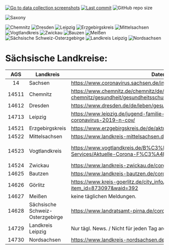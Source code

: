 [![Go to data collection screenshots](https://img.shields.io/badge/corona-data-yellow)](https://github.com/DrakeRubicon/corona-screenshots-2020)
[![Last commit](https://img.shields.io/github/last-commit/DrakeRubicon/corona-screenshots-2020)](https://github.com/DrakeRubicon/corona-screenshots-2022/commits/main)
![GitHub repo size](https://img.shields.io/github/repo-size/DrakeRubicon/corona-screenshots-2020?label=Size)

![Saxony](https://img.shields.io/badge/Saxony-14-brightgreen)

![Chemnitz](https://img.shields.io/badge/Chemnitz-14711-blue)
![Dresden](https://img.shields.io/badge/Dresden-14712-blue)
![Leipzig](https://img.shields.io/badge/Leipzig-14713-blue)
![Erzgebirgskreis](https://img.shields.io/badge/Erzgebirgskreis-14521-blue)
![Mittelsachsen](https://img.shields.io/badge/Mittelsachsen-14522-blue)
![Vogtlandkreis](https://img.shields.io/badge/Vogtlandkreis-14523-blue)
![Zwickau](https://img.shields.io/badge/Zwickau-14524-blue)
![Bauzen](https://img.shields.io/badge/Bauzen-14626-blue)
![Meißen](https://img.shields.io/badge/Meißen-14627-blue)
![Sächsische Schweiz-Osterzgebirge](https://img.shields.io/badge/Sächsische_Schweiz–Osterzgebirge-14628-blue)
![Landkreis Leipzig](https://img.shields.io/badge/Landkreis_Leipzig-14729-blue)
![Nordsachsen](https://img.shields.io/badge/Nordsachsen-14730-blue)

# Sächsische Landkreise:

| AGS   | Landkreis                         | Datenübersicht                                                                                                       | (Corona) Newscycle/Bekanntmachungen                                                                                                                                                                  |
|:-----:|-----------------------------------|----------------------------------------------------------------------------------------------------------------------|--------------------------------------------------------------------------------------------------------------------------------------------------------------------------------------------------------|
| 14    | Sachsen                           | <https://www.coronavirus.sachsen.de/infektionsfaelle-in-sachsen-4151.html>                                      | <https://www.coronavirus.sachsen.de/amtliche-bekanntmachungen.html>                                                                                                       |
| 14511 | Chemnitz                          | <https://www.chemnitz.de/chemnitz/de/leben-in-chemnitz/gesundheit/gesundheitsschutz/coronavirus/index.html>       | <https://www.chemnitz.de/chemnitz/de/aktuell/presse/pressemitteilungen/index.itl?q=Corona&from=&till=>                                                                      |
| 14612 | Dresden                           | <https://www.dresden.de/de/leben/gesundheit/hygiene/infektionsschutz/corona.php>                                    | <https://www.dresden.de/suche/pressemitteilungen.itl>                                                                                                                       |
| 14713 | Leipzig                           | <https://www.leipzig.de/jugend-familie-und-soziales/gesundheit/neuartiges-coronavirus-2019-n-cov/>            |                                                                                                                                                                             |
| 14521 | Erzgebirgskreis                   | <https://www.erzgebirgskreis.de/de/aktuelles/coronavirus/>                                                           | identisch mit Übersicht                                                                                                                                            |
| 14522 | Mittelsachsen                     | <https://www.landkreis-mittelsachsen.de/corona.html>                                                               | <https://www.landkreis-mittelsachsen.de/das-amt/neuigkeiten.html>                                                                                                   |
| 14523 | Vogtlandkreis                     | <https://www.vogtlandkreis.de/B%C3%BCrgerservice-und-Verwaltung/Infos-und-Services/Aktuelle-Corona-F%C3%A4lle> | <https://www.vogtlandkreis.de/B%C3%BCrgerservice-und-Verwaltung/Infos-und-Services/Pressemitteilungen/index.php?ModID=255&object=tx%2C2752.5.1&La=1&NavID=2752.270&text=Corona&kat=2752.1147> |
| 14524 | Zwickau                           | <https://www.landkreis-zwickau.de/coronafallzahlen-landkreiszwickau>                                               | <https://www.landkreis-zwickau.de/corona-virus-informationen>                                                                                        |
| 14625 | Bautzen                           | <https://www.landkreis-bautzen.de/corona-pandemie-im-landkreis-bautzen.php>                                    | <https://www.landkreis-bautzen.de/coronavirus.php>                                                                                     |
| 14626 | Görlitz                           | <https://www.kreis-goerlitz.de/city_info/webaccessibility/index.cfm?item_id=873097&waid=392>                     | <https://www.kreis-goerlitz.de/city_info/webaccessibility/index.cfm?item_id=852943&waid=392>                                                 |
| 14627 | Meißen                            | keine täglichen Meldungen.                                                                                          | <http://www.kreis-meissen.org/61.html>                                                                                                 |
| 14628 | Sächsische Schweiz-Osterzgebirge | <https://www.landratsamt-pirna.de/coronavirus.html>                                                                | <https://www.landratsamt-pirna.de/bekanntmachungen.html>                                                                              |
| 14729 | Landkreis Leipzig                 | Nur tägl. News. / Nicht für jeden Tag archiviert!                                                                 | <https://www.landkreisleipzig.de/pressemeldungen.html>                                                                                  |
| 14730 | Nordsachsen                       | <https://www.landkreis-nordsachsen.de/infos_zum_corona_virus-a-9234.html>                                     | <https://www.landkreis-nordsachsen.de/aktuell.html>                                                                                                                        |
